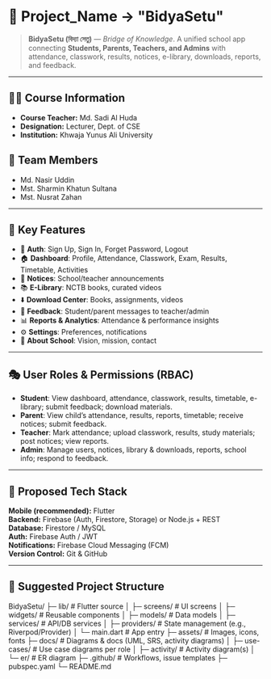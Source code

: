 # 📘 **Project_Name** -> "BidyaSetu"

> **BidyaSetu (বিদ্যা সেতু)** — *Bridge of Knowledge*. A unified school app connecting **Students, Parents, Teachers, and Admins** with attendance, classwork, results, notices, e-library, downloads, reports, and feedback.

---

## 👨‍🏫 Course Information
- **Course Teacher:** Md. Sadi Al Huda  
- **Designation:** Lecturer, Dept. of CSE  
- **Institution:** Khwaja Yunus Ali University

## 👥 Team Members
- Md. Nasir Uddin  
- Mst. Sharmin Khatun Sultana  
- Mst. Nusrat Zahan

---

## 🚀 Key Features
- 🔐 **Auth**: Sign Up, Sign In, Forget Password, Logout  
- 🏠 **Dashboard**: Profile, Attendance, Classwork, Exam, Results, Timetable, Activities  
- 📢 **Notices**: School/teacher announcements  
- 📚 **E-Library**: NCTB books, curated videos  
- ⬇️ **Download Center**: Books, assignments, videos  
- 📝 **Feedback**: Student/parent messages to teacher/admin  
- 📊 **Reports & Analytics**: Attendance & performance insights  
- ⚙️ **Settings**: Preferences, notifications  
- 🏫 **About School**: Vision, mission, contact

---

## 🎭 User Roles & Permissions (RBAC)
- **Student**: View dashboard, attendance, classwork, results, timetable, e-library; submit feedback; download materials.  
- **Parent**: View child’s attendance, results, reports, timetable; receive notices; submit feedback.  
- **Teacher**: Mark attendance; upload classwork, results, study materials; post notices; view reports.  
- **Admin**: Manage users, notices, library & downloads, reports, school info; respond to feedback.

---

## 🧱 Proposed Tech Stack
**Mobile (recommended):** Flutter  
**Backend:** Firebase (Auth, Firestore, Storage) or Node.js + REST  
**Database:** Firestore / MySQL  
**Auth:** Firebase Auth / JWT  
**Notifications:** Firebase Cloud Messaging (FCM)  
**Version Control:** Git & GitHub

---

## 📂 Suggested Project Structure
BidyaSetu/
├─ lib/ # Flutter source
│ ├─ screens/ # UI screens
│ ├─ widgets/ # Reusable components
│ ├─ models/ # Data models
│ ├─ services/ # API/DB services
│ ├─ providers/ # State management (e.g., Riverpod/Provider)
│ └─ main.dart # App entry
├─ assets/ # Images, icons, fonts
├─ docs/ # Diagrams & docs (UML, SRS, activity diagrams)
│ ├─ use-cases/ # Use case diagrams per role
│ ├─ activity/ # Activity diagram(s)
│ └─ er/ # ER diagram
├─ .github/ # Workflows, issue templates
├─ pubspec.yaml
└─ README.md
